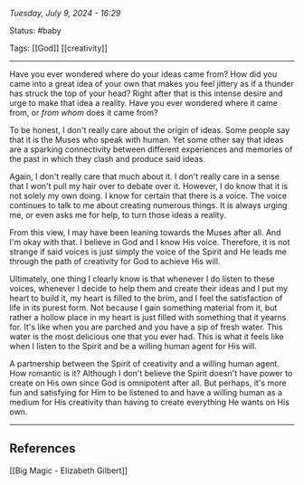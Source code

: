 
*Tuesday, July 9, 2024 - 16:29*

Status: #baby 

Tags: [[God]] [[creativity]]

---

Have you ever wondered where do your ideas came from? How did you came into a great idea of your own that makes you feel jittery as if a thunder has struck the top of your head? Right after that is this intense desire and urge to make that idea a reality. Have you ever wondered where it came from, or *from whom* does it came from?

To be honest, I don't really care about the origin of ideas. Some people say that it is the Muses who speak with human. Yet some other say that ideas are a sparking connectivity between different experiences and memories of the past in which they clash and produce said ideas.

Again, I don't really care that much about it. I don't really care in a sense that I won't pull my hair over to debate over it. However, I do know that it is not solely my own doing. I know for certain that there is a voice. The voice continues to talk to me about creating numerous things. It is always urging me, or even asks me for help, to turn those ideas a reality.

From this view, I may have been leaning towards the Muses after all. And I'm okay with that. I believe in God and I know His voice. Therefore, it is not strange if said voices is just simply the voice of the Spirit and He leads me through the path of creativity for God to achieve His will.

Ultimately, one thing I clearly know is that whenever I do listen to these voices, whenever I decide to help them and create their ideas and I put my heart to build it, my heart is filled to the brim, and I feel the satisfaction of life in its purest form. Not because I gain something material from it, but rather a hollow place in my heart is just filled with something that it yearns for. It's like when you are parched and you have a sip of fresh water. This water is the most delicious one that you ever had. This is what it feels like when I listen to the Spirit and be a willing human agent for His will.

A partnership between the Spirit of creativity and a willing human agent. How romantic is it? Although I don't believe the Spirit doesn't have power to create on His own since God is omnipotent after all. But perhaps, it's more fun and satisfying for Him to be listened to and have a willing human as a medium for His creativity than having to create everything He wants on His own.

---
## References

[[Big Magic - Elizabeth Gilbert]]